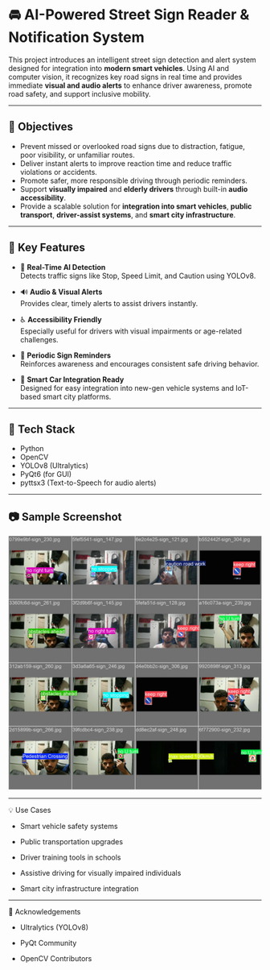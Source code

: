 # 🚘 AI-Powered Street Sign Reader & Notification System

This project introduces an intelligent street sign detection and alert system designed for integration into **modern smart vehicles**. Using AI and computer vision, it recognizes key road signs in real time and provides immediate **visual and audio alerts** to enhance driver awareness, promote road safety, and support inclusive mobility.

---

## 🎯 Objectives

- Prevent missed or overlooked road signs due to distraction, fatigue, poor visibility, or unfamiliar routes.
- Deliver instant alerts to improve reaction time and reduce traffic violations or accidents.
- Promote safer, more responsible driving through periodic reminders.
- Support **visually impaired** and **elderly drivers** through built-in **audio accessibility**.
- Provide a scalable solution for **integration into smart vehicles**, **public transport**, **driver-assist systems**, and **smart city infrastructure**.

---

## 🚀 Key Features

- 🧠 **Real-Time AI Detection**  
  Detects traffic signs like Stop, Speed Limit, and Caution using YOLOv8.

- 🔊 **Audio & Visual Alerts**  
  Provides clear, timely alerts to assist drivers instantly.

- ♿ **Accessibility Friendly**  
  Especially useful for drivers with visual impairments or age-related challenges.

- 🔁 **Periodic Sign Reminders**  
  Reinforces awareness and encourages consistent safe driving behavior.

- 🚗 **Smart Car Integration Ready**  
  Designed for easy integration into new-gen vehicle systems and IoT-based smart city platforms.

---

## 🧰 Tech Stack

- Python  
- OpenCV  
- YOLOv8 (Ultralytics)  
- PyQt6 (for GUI)  
- pyttsx3 (Text-to-Speech for audio alerts)

---

## 📷 Sample Screenshot

![Detection Demo](images/val_batch0_labels.jpg)


---
💡 Use Cases
- Smart vehicle safety systems

- Public transportation upgrades

- Driver training tools in schools

- Assistive driving for visually impaired individuals

- Smart city infrastructure integration

---

🙏 Acknowledgements

- Ultralytics (YOLOv8)

- PyQt Community

- OpenCV Contributors

